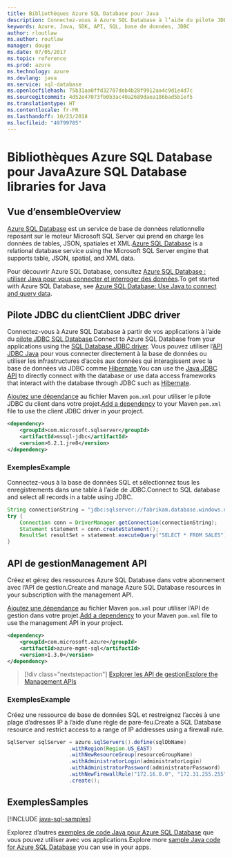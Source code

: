 ```yaml
---
title: Bibliothèques Azure SQL Database pour Java
description: Connectez-vous à Azure SQL Database à l’aide du pilote JDBC ou des instances de base de données de gestion Azure SQL avec l’API de gestion.
keywords: Azure, Java, SDK, API, SQL, base de données, JDBC
author: rloutlaw
ms.author: routlaw
manager: douge
ms.date: 07/05/2017
ms.topic: reference
ms.prod: azure
ms.technology: azure
ms.devlang: java
ms.service: sql-database
ms.openlocfilehash: 75b31aa0ffd32707deb4b28f9912aa4c9d1e4d7c
ms.sourcegitcommit: 4d52e47073fb0b3ac40a2689daea186bad5b1ef5
ms.translationtype: HT
ms.contentlocale: fr-FR
ms.lasthandoff: 10/23/2018
ms.locfileid: "49799785"
---
```

# <a name="azure-sql-database-libraries-for-java"></a><span data-ttu-id="ec25a-104">Bibliothèques Azure SQL Database pour Java</span><span class="sxs-lookup"><span data-stu-id="ec25a-104">Azure SQL Database libraries for Java</span></span>

## <a name="overview"></a><span data-ttu-id="ec25a-105">Vue d’ensemble</span><span class="sxs-lookup"><span data-stu-id="ec25a-105">Overview</span></span>

<span data-ttu-id="ec25a-106">[Azure SQL Database](/azure/sql-database/sql-database-technical-overview) est un service de base de données relationnelle reposant sur le moteur Microsoft SQL Server qui prend en charge les données de tables, JSON, spatiales et XML.</span><span class="sxs-lookup"><span data-stu-id="ec25a-106">[Azure SQL Database](/azure/sql-database/sql-database-technical-overview) is a relational database service using the Microsoft SQL Server engine that supports table, JSON, spatial, and XML data.</span></span> 

<span data-ttu-id="ec25a-107">Pour découvrir Azure SQL Database, consultez [Azure SQL Database : utiliser Java pour vous connecter et interroger des données](/azure/sql-database/sql-database-connect-query-java).</span><span class="sxs-lookup"><span data-stu-id="ec25a-107">To get started with Azure SQL Database, see [Azure SQL Database: Use Java to connect and query data](/azure/sql-database/sql-database-connect-query-java).</span></span>

## <a name="client-jdbc-driver"></a><span data-ttu-id="ec25a-108">Pilote JDBC du client</span><span class="sxs-lookup"><span data-stu-id="ec25a-108">Client JDBC driver</span></span>

<span data-ttu-id="ec25a-109">Connectez-vous à Azure SQL Database à partir de vos applications à l’aide du [pilote JDBC SQL Database](/sql/connect/jdbc/microsoft-jdbc-driver-for-sql-server).</span><span class="sxs-lookup"><span data-stu-id="ec25a-109">Connect to Azure SQL Database from your applications using the [SQL Database JDBC driver](/sql/connect/jdbc/microsoft-jdbc-driver-for-sql-server).</span></span> <span data-ttu-id="ec25a-110">Vous pouvez utiliser l’[API JDBC Java](https://docs.oracle.com/javase/8/docs/technotes/guides/jdbc/) pour vous connecter directement à la base de données ou utiliser les infrastructures d’accès aux données qui interagissent avec la base de données via JDBC comme [Hibernate](http://hibernate.org/).</span><span class="sxs-lookup"><span data-stu-id="ec25a-110">You can use the [Java JDBC API](https://docs.oracle.com/javase/8/docs/technotes/guides/jdbc/) to directly connect with the database or use data access frameworks that interact with the database through JDBC such as [Hibernate](http://hibernate.org/).</span></span>

<span data-ttu-id="ec25a-111">[Ajoutez une dépendance](https://maven.apache.org/guides/getting-started/index.html#How_do_I_use_external_dependencies) au fichier Maven `pom.xml` pour utiliser le pilote JDBC du client dans votre projet.</span><span class="sxs-lookup"><span data-stu-id="ec25a-111">[Add a dependency](https://maven.apache.org/guides/getting-started/index.html#How_do_I_use_external_dependencies) to your Maven `pom.xml` file to use the client JDBC driver in your project.</span></span>


```XML
<dependency>
    <groupId>com.microsoft.sqlserver</groupId>
    <artifactId>mssql-jdbc</artifactId>
    <version>6.2.1.jre8</version>
</dependency>
```   

### <a name="example"></a><span data-ttu-id="ec25a-112">Exemples</span><span class="sxs-lookup"><span data-stu-id="ec25a-112">Example</span></span>

<span data-ttu-id="ec25a-113">Connectez-vous à la base de données SQL et sélectionnez tous les enregistrements dans une table à l’aide de JDBC.</span><span class="sxs-lookup"><span data-stu-id="ec25a-113">Connect to SQL database and select all records in a table using JDBC.</span></span>

```java
String connectionString = "jdbc:sqlserver://fabrikam.database.windows.net:1433;database=fiber;user=raisa;password=testpass;encrypt=true;hostNameInCertificate=*.database.windows.net;loginTimeout=30;";
try {
    Connection conn = DriverManager.getConnection(connectionString);
    Statement statement = conn.createStatement();
    ResultSet resultSet = statement.executeQuery("SELECT * FROM SALES");
}  
```

## <a name="management-api"></a><span data-ttu-id="ec25a-114">API de gestion</span><span class="sxs-lookup"><span data-stu-id="ec25a-114">Management API</span></span>

<span data-ttu-id="ec25a-115">Créez et gérez des ressources Azure SQL Database dans votre abonnement avec l’API de gestion.</span><span class="sxs-lookup"><span data-stu-id="ec25a-115">Create and manage Azure SQL Database resources in your subscription with the management API.</span></span>   

<span data-ttu-id="ec25a-116">[Ajoutez une dépendance](https://maven.apache.org/guides/getting-started/index.html#How_do_I_use_external_dependencies) au fichier Maven `pom.xml` pour utiliser l’API de gestion dans votre projet.</span><span class="sxs-lookup"><span data-stu-id="ec25a-116">[Add a dependency](https://maven.apache.org/guides/getting-started/index.html#How_do_I_use_external_dependencies) to your Maven `pom.xml` file to use the management API in your project.</span></span>


```XML
<dependency>
    <groupId>com.microsoft.azure</groupId>
    <artifactId>azure-mgmt-sql</artifactId>
    <version>1.3.0</version>
</dependency>
```

> [!div class="nextstepaction"]
> [<span data-ttu-id="ec25a-117">Explorer les API de gestion</span><span class="sxs-lookup"><span data-stu-id="ec25a-117">Explore the Management APIs</span></span>](/java/api/overview/azure/sql/management)

### <a name="example"></a><span data-ttu-id="ec25a-118">Exemples</span><span class="sxs-lookup"><span data-stu-id="ec25a-118">Example</span></span>

<span data-ttu-id="ec25a-119">Créez une ressource de base de données SQL et restreignez l’accès à une plage d’adresses IP à l’aide d’une règle de pare-feu.</span><span class="sxs-lookup"><span data-stu-id="ec25a-119">Create a SQL Database resource and restrict access to a range of IP addresses using a firewall rule.</span></span>

```java
SqlServer sqlServer = azure.sqlServers().define(sqlDbName)
                    .withRegion(Region.US_EAST)
                    .withNewResourceGroup(resourceGroupName)
                    .withAdministratorLogin(administratorLogin)
                    .withAdministratorPassword(administratorPassword)
                    .withNewFirewallRule("172.16.0.0", "172.31.255.255")
                    .create();
```

## <a name="samples"></a><span data-ttu-id="ec25a-120">Exemples</span><span class="sxs-lookup"><span data-stu-id="ec25a-120">Samples</span></span>

[!INCLUDE [java-sql-samples](../docs-ref-conceptual/includes/sql.md)]

<span data-ttu-id="ec25a-121">Explorez d’autres [exemples de code Java pour Azure SQL Database](https://azure.microsoft.com/resources/samples/?platform=java&term=SQL) que vous pouvez utiliser avec vos applications.</span><span class="sxs-lookup"><span data-stu-id="ec25a-121">Explore more [sample Java code for Azure SQL Database](https://azure.microsoft.com/resources/samples/?platform=java&term=SQL) you can use in your apps.</span></span>
